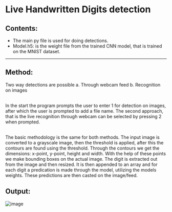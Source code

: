 # Live Handwritten Digits detection

## Contents:
- The main py file is used for doing detections.
- Model.h5: is the weight file from the trained CNN model, that is trained on
  the MNIST dataset.
------------------------
## Method:
Two way detections are possible
a.  Through webcam feed
b.  Recognition on images<br><br>

In the start the program prompts the user to enter 1 for detection on images,
after which the user is prompted to add a file name. The second approach, that
is  the live recognition through webcam can be selected by pressing 2 when
prompted.<br><br>

The basic methodology is the same for both methods.
The input image is converted to a grayscale image, then the threshold is
applied, after this the contours are found using the threshold.
Through the contours we get the dimensions: x-point, y-point, height and width.
With the help of these points we make bounding boxes on the actual image.
The digit is extracted out from the image and then resized. It is then appended
to an array and for each digit a predication is made through the model,
utilizing the models weights. These predictions are then casted on the
image/feed.

## Output:
![image](https://user-images.githubusercontent.com/101527504/210415937-4001b9dc-9f46-4727-9654-7f05283debf1.png)

